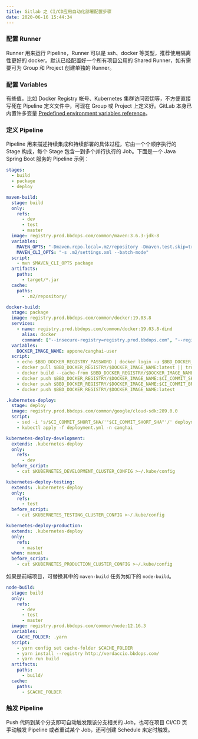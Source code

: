 ```yaml
---
title: Gitlab 之 CI/CD应用自动化部署配置步骤
date: 2020-06-16 15:44:34
---
```


### 配置 Runner

Runner 用来运行 Pipeline，Runner 可以是 ssh、docker 等类型，推荐使用隔离性更好的 docker。默认已经配置好一个所有项目公用的 Shared Runner，如有需要可为 Group 和 Project 创建单独的 Runner。

### 配置 Variables

有些值，比如 Docker Registry 帐号、Kubernetes 集群访问密钥等，不方便直接写死在 Pipeline 定义文件中，可现在 Group 或 Project 上定义好。GitLab 本身已内置许多变量 [Predefined environment variables reference](https://docs.gitlab.com/ee/ci/variables/predefined_variables.html)。

### 定义 Pipeline

Pipeline 用来描述持续集成和持续部署的具体过程，它由一个个顺序执行的 Stage 构成，每个 Stage 包含一到多个并行执行的 Job。下面是一个 Java Spring Boot 服务的 Pipeline 示例：

```yaml
stages:
  - build
  - package
  - deploy

maven-build:
  stage: build
  only:
    refs:
      - dev
      - test
      - master
  image: registry.prod.bbdops.com/common/maven:3.6.3-jdk-8
  variables:
    MAVEN_OPTS: "-Dmaven.repo.local=.m2/repository -Dmaven.test.skip=true "
    MAVEN_CLI_OPTS: "-s .m2/settings.xml --batch-mode"
  script:
    - mvn $MAVEN_CLI_OPTS package
  artifacts:
    paths:
      - target/*.jar
  cache:
    paths:
      - .m2/repository/

docker-build:
  stage: package
  image: registry.prod.bbdops.com/common/docker:19.03.8
  services:
    - name: registry.prod.bbdops.com/common/docker:19.03.8-dind
      alias: docker
      command: ["--insecure-registry=registry.prod.bbdops.com", "--registry-mirror=https://nypkinfs.mirror.aliyuncs.com"]
  variables:
    DOCKER_IMAGE_NAME: appone/canghai-user
  script:
    - echo $BBD_DOCKER_REGISTRY_PASSWORD | docker login -u $BBD_DOCKER_REGISTRY_USERNAME --password-stdin $BBD_DOCKER_REGISTRY
    - docker pull $BBD_DOCKER_REGISTRY/$DOCKER_IMAGE_NAME:latest || true
    - docker build --cache-from $BBD_DOCKER_REGISTRY/$DOCKER_IMAGE_NAME:latest -t $BBD_DOCKER_REGISTRY/$DOCKER_IMAGE_NAME:$CI_COMMIT_SHORT_SHA -t $BBD_DOCKER_REGISTRY/$DOCKER_IMAGE_NAME:$CI_COMMIT_BRANCH -t $BBD_DOCKER_REGISTRY/$DOCKER_IMAGE_NAME:latest .
    - docker push $BBD_DOCKER_REGISTRY/$DOCKER_IMAGE_NAME:$CI_COMMIT_SHORT_SHA
    - docker push $BBD_DOCKER_REGISTRY/$DOCKER_IMAGE_NAME:$CI_COMMIT_BRANCH
    - docker push $BBD_DOCKER_REGISTRY/$DOCKER_IMAGE_NAME:latest

.kubernetes-deploy:
  stage: deploy
  image: registry.prod.bbdops.com/common/google/cloud-sdk:289.0.0
  script:
    - sed -i 's/$CI_COMMIT_SHORT_SHA/'"$CI_COMMIT_SHORT_SHA"'/' deployment.yml
    - kubectl apply -f deployment.yml -n canghai

kubernetes-deploy-development:
  extends: .kubernetes-deploy
  only:
    refs:
      - dev
  before_script:
    - cat $KUBERNETES_DEVELOPMENT_CLUSTER_CONFIG >~/.kube/config

kubernetes-deploy-testing:
  extends: .kubernetes-deploy
  only:
    refs:
      - test
  before_script:
    - cat $KUBERNETES_TESTING_CLUSTER_CONFIG >~/.kube/config

kubernetes-deploy-production:
  extends: .kubernetes-deploy
  only:
    refs:
      - master
  when: manual
  before_script:
    - cat $KUBERNETES_PRODUCTION_CLUSTER_CONFIG >~/.kube/config
```

如果是前端项目，可替换其中的 `maven-build` 任务为如下的 `node-build`。

```yaml
node-build:
  stage: build
  only:
    refs:
      - dev
      - test
      - master
  image: registry.prod.bbdops.com/common/node:12.16.3
  variables:
    CACHE_FOLDER: .yarn
  script:
    - yarn config set cache-folder $CACHE_FOLDER
    - yarn install --registry http://verdaccio.bbdops.com/
    - yarn run build
  artifacts:
    paths:
      - build/
  cache:
    paths:
      - $CACHE_FOLDER
```

### 触发 Pipeline

Push 代码到某个分支即可自动触发跟该分支相关的 Job，也可在项目 CI/CD 页手动触发 Pipeline 或者重试某个 Job，还可创建 Schedule 来定时触发。